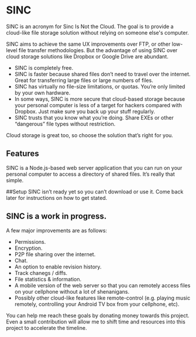 # SINC
SINC is an acronym for Sinc Is Not the Cloud. The goal is to provide a cloud-like file storage solution without relying on someone else's computer.

SINC aims to achieve the same UX improvements over FTP, or other low-level file transfer methodologies. But the advantage of using SINC over cloud storage solutions like Dropbox or Google Drive are abundant. 
 - SINC is completely free.
 - SINC is faster because shared files don’t need to travel over the internet. Great for transferring large files or large numbers of files.
 - SINC has virtually no file-size limitations, or quotas. You’re only limited by your own hardware.
 - In some ways, SINC is more secure that cloud-based storage because your personal computer is less of a target for hackers compared with Dropbox. Just make sure you back up your stuff regularly.
 - SINC trusts that you know what you’re doing. Share EXEs or other “dangerous” file types without restriction.

Cloud storage is great too, so choose the solution that’s right for you.

## Features
SINC is a Node.js-based web server application that you can run on your personal computer to access a directory of shared files. It’s really that simple. 

##Setup
SINC isn’t ready yet so you can’t download or use it. Come back later for instructions on how to get stated.

## SINC is a work in progress.
A few major improvements are as follows:
 - Permissions.
 - Encryption.
 - P2P file sharing over the internet.
 - Chat.
 - An option to enable revision history.
 - Track chanegs / diffs.
 - File statistics & information.
 - A mobile version of the web server so that you can remotely access files on your cellphone without a lot of shenanigans.
 - Possibly other cloud-like features like remote-control (e.g. playing music remotely, controlling your Android TV box from your cellphone, etc).

You can help me reach these goals by donating money towards this project. Even a small contribution will allow me to shift time and resources into this project to accelerate the timeline.
